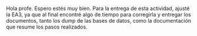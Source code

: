 Hola profe. Espero estés muy bien.
Para la entrega de esta actividad, ajusté la EA3, ya que al final encontré algo de tiempo para corregirla y entregar los documentos, tanto los dump de las bases de datos, como la documentación que resume los pasos realizados.
